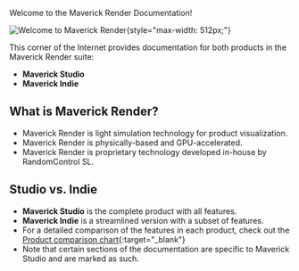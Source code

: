 Welcome to the Maverick Render Documentation!

![Welcome to Maverick Render](index_welcome.png "Welcome to Maverick Render"){style="max-width: 512px;"}

This corner of the Internet provides documentation for both products in the Maverick Render suite:

- **Maverick Studio**
- **Maverick Indie**

## What is Maverick Render?

- Maverick Render is light simulation technology for product visualization.
- Maverick Render is physically-based and GPU-accelerated.
- Maverick Render is proprietary technology developed in-house by RandomControl SL.

## Studio vs. Indie

- **Maverick Studio** is the complete product with all features.
- **Maverick Indie** is a streamlined version with a subset of features.
- For a detailed comparison of the features in each product, check out the [Product comparison chart](https://maverickrender.com/studio-vs-indie/){:target="_blank"}
- Note that certain sections of the documentation are specific to Maverick Studio and are marked as such.
